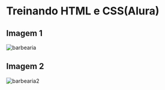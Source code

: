 # Treinando HTML e CSS(Alura)

## Imagem 1
![barbearia](https://user-images.githubusercontent.com/87431289/146663502-fe8807ce-4da5-43c5-8328-63081d7ca0ce.png)

## Imagem 2
![barbearia2](https://user-images.githubusercontent.com/87431289/146663536-14e05ad0-6841-495f-b0b0-dd5b708a0a2b.png)


